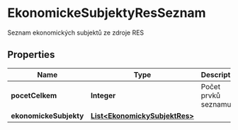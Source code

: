 

# EkonomickeSubjektyResSeznam

Seznam ekonomických subjektů ze zdroje RES

## Properties

| Name | Type | Description | Notes |
|------------ | ------------- | ------------- | -------------|
|**pocetCelkem** | **Integer** | Počet prvků seznamu. |  [optional] |
|**ekonomickeSubjekty** | [**List&lt;EkonomickySubjektRes&gt;**](EkonomickySubjektRes.md) |  |  [optional] |



